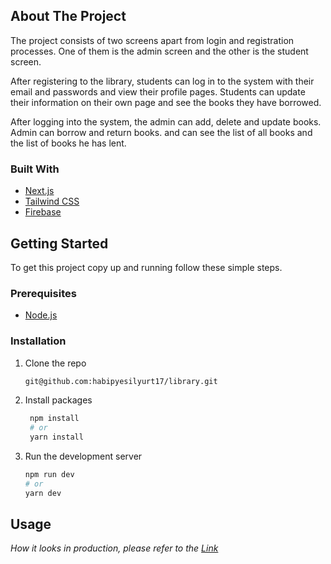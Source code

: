## About The Project

The project consists of two screens apart from login and registration processes. One of them is the admin screen and the other is the student screen.

After registering to the library, students can log in to the system with their email and passwords and view their profile pages. Students can update their information on their own page and see the books they have borrowed.

After logging into the system, the admin can add, delete and update books. Admin can borrow and return books. and can see the list of all books and the list of books he has lent.

### Built With

- [Next.js](https://nextjs.org/)
- [Tailwind CSS](https://tailwindcss.com/)
- [Firebase](https://firebase.google.com/)

## Getting Started

To get this project copy up and running follow these simple steps.

### Prerequisites

- [Node.js](https://nodejs.org/en/)

### Installation

1. Clone the repo
   ```sh
   git@github.com:habipyesilyurt17/library.git
   ```
2. Install packages
   ```sh
    npm install
    # or
    yarn install
   ```
3. Run the development server
   ```bash
   npm run dev
   # or
   yarn dev
   ```

## Usage

_How it looks in production, please refer to the [Link](https://library-cr8j1q1d8-habipyesilyurt17.vercel.app/)_
